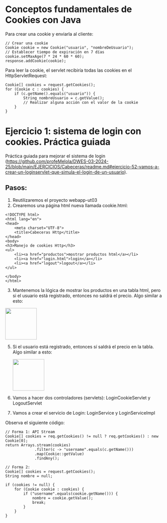 # Conceptos fundamentales de Cookies con Java


Para crear una cookie y enviarla al cliente:

```
// Crear una cookie
Cookie cookie = new Cookie("usuario", "nombreDeUsuario");
// Establecer tiempo de expiración en 7 días
cookie.setMaxAge(7 * 24 * 60 * 60); 
response.addCookie(cookie);

```

Para leer la cookie, el servlet recibiría todas las cookies en el HttpServletRequest:

```
Cookie[] cookies = request.getCookies();
for (Cookie c : cookies) {
    if (c.getName().equals("usuario")) {
        String nombreUsuario = c.getValue();
        // Realizar alguna acción con el valor de la cookie
    }
}

```

# Ejercicio 1: sistema de login con cookies. Práctica guiada

Práctica guiada para mejorar el sistema de login (https://github.com/profeMelola/DWES-03-2024-25/blob/main/EJERCICIOS/Cabeceras/readme.md#ejercicio-52-vamos-a-crear-un-loginservlet-que-simula-el-login-de-un-usuario).

## Pasos:

1. Reutilizaremos el proyecto webapp-ut03
2. Crearemos una página html nueva llamada cookie.html:
```
<!DOCTYPE html>
<html lang="en">
<head>
    <meta charset="UTF-8">
    <title>Cabeceras Http</title>
</head>
<body>
<h3>Manejo de cookies Http</h3>
<ul>
    <li><a href="productos">mostrar productos html</a></li>
    <li><a href="login.html">login</a></li>
    <li><a href="logout">logout</a></li>
</ul>

</body>
</html>
```
3. Mantenemos la lógica de mostrar los productos en una tabla html, pero si el usuario está registrado, entonces no saldrá el precio. Algo similar a esto:

<img src="https://github.com/user-attachments/assets/05cdd245-9e25-4f44-a0e2-2e3c70700578" height="100px"/>

5. Si el usuario está registrado, entonces sí saldrá el precio en la tabla. Algo similar a esto:
   
   <img src="https://github.com/user-attachments/assets/5fde97bf-e6b5-4353-a564-c89ebccde5e4" height="100px"/>

7. Vamos a hacer dos controladores (servlets): LoginCookieServlet y LogoutServlet
8. Vamos a crear el servicio de Login: LoginService y LoginServiceImpl

Observa el siguiente código:

```
// Forma 1: API Stream
Cookie[] cookies = req.getCookies() != null ? req.getCookies() : new Cookie[0];
return Arrays.stream(cookies)
             .filter(c -> "username".equals(c.getName()))
             .map(Cookie::getValue)
             .findAny();

```

```
// Forma 2:
Cookie[] cookies = request.getCookies();
String nombre = null;

if (cookies != null) {
    for (Cookie cookie : cookies) {
        if ("username".equals(cookie.getName())) {
            nombre = cookie.getValue();
            break;
        }
    }
}

```
